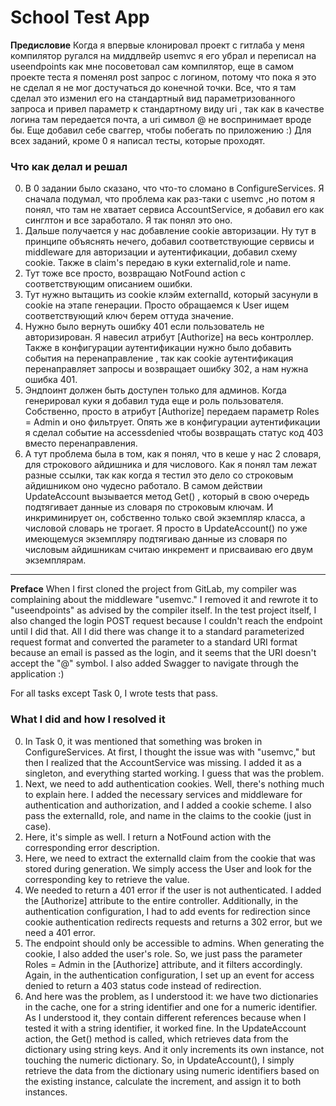# School Test App

**Предисловие** 
Когда я впервые клонировал проект с гитлаба у меня компилятор ругался на миддлвейр usemvc я его убрал и переписал на useendpoints как мне посоветовал сам компилятор, еще в самом проекте теста я поменял post запрос с логином, потому что пока я это не сделал я не мог  достучаться до конечной точки. Все, что я там сделал это изменил его на стандартный вид параметризованного запроса и привел параметр к стандартному виду uri , так как в качестве логина там передается почта, а uri символ @ не воспринимает вроде бы. Еще добавил себе сваггер, чтобы побегать по приложению :) 
Для всех заданий, кроме 0 я написал тесты, которые проходят.


### Что как делал и решал
0. В 0 задании было сказано, что что-то сломано в ConfigureServices. Я сначала подумал, что проблема как раз-таки с usemvc ,но потом я понял, что там не хватает сервиса AccountService, я добавил его как синглтон и все заработало. Я так понял это оно.
1. Дальше получается у нас добавление cookie авторизации. Ну тут в принципе объяснять нечего, добавил соответствующие сервисы и middleware для авторизации и аутентификации, добавил схему cookie. Также в claim's передаю в куки externalid,role и name.
2. Тут тоже все просто,  возвращаю NotFound action с соответствующим описанием ошибки. 
3. Тут нужно вытащить из cookie клэйм externalId, который засунули в cookie на этапе генерации. Просто обращаемся к User ищем соответствующий ключ берем оттуда значение. 
4. Нужно было вернуть ошибку 401 если пользователь не авторизирован. Я навесил атрибут [Authorize] на весь контроллер. Также в конфигурации аутентификации нужно было добавить события на перенаправление , так как cookie  аутентификация перенаправляет запросы и возвращает ошибку 302, а нам нужна ошибка 401. 
5. Эндпоинт должен быть доступен только для админов. Когда генерировал куки я добавил туда еще и роль пользователя. Собственно, просто в атрибут [Authorize] передаем параметр Roles = Admin и оно фильтрует. Опять же в конфигурации аутентификации я сделал событие на accessdenied чтобы возвращать статус код 403 вместо перенаправления.
6. А тут проблема была в том, как я понял, что в кеше у нас 2 словаря, для строкового айдишника и для числового. Как я понял там лежат разные ссылки, так как когда я тестил это дело со строковым айдишником оно чудесно работало. В самом действии UpdateAccount вызывается метод Get() , который в свою очередь подтягивает данные из словаря по строковым ключам. И инкриминирует он, собственно только свой экземпляр класса, а числовой словарь не трогает. Я просто в UpdateAccount() по уже имеющемуся экземпляру подтягиваю данные из словаря по числовым айдишникам считаю инкремент и присваиваю  его двум экземплярам. 
____
**Preface** 
When I first cloned the project from GitLab, my compiler was complaining about the middleware "usemvc." I removed it and rewrote it to "useendpoints" as advised by the compiler itself. In the test project itself, I also changed the login POST request because I couldn't reach the endpoint until I did that. All I did there was change it to a standard parameterized request format and converted the parameter to a standard URI format because an email is passed as the login, and it seems that the URI doesn't accept the "@" symbol. I also added Swagger to navigate through the application :)

For all tasks except Task 0, I wrote tests that pass.

### What I did and how I resolved it
0. In Task 0, it was mentioned that something was broken in ConfigureServices. At first, I thought the issue was with "usemvc," but then I realized that the AccountService was missing. I added it as a singleton, and everything started working. I guess that was the problem.
1. Next, we need to add authentication cookies. Well, there's nothing much to explain here. I added the necessary services and middleware for authentication and authorization, and I added a cookie scheme. I also pass the externalId, role, and name in the claims to the cookie (just in case).
2. Here, it's simple as well. I return a NotFound action with the corresponding error description.
3. Here, we need to extract the externalId claim from the cookie that was stored during generation. We simply access the User and look for the corresponding key to retrieve the value.
4. We needed to return a 401 error if the user is not authenticated. I added the [Authorize] attribute to the entire controller. Additionally, in the authentication configuration, I had to add events for redirection since cookie authentication redirects requests and returns a 302 error, but we need a 401 error.
5. The endpoint should only be accessible to admins. When generating the cookie, I also added the user's role. So, we just pass the parameter Roles = Admin in the [Authorize] attribute, and it filters accordingly. Again, in the authentication configuration, I set up an event for access denied to return a 403 status code instead of redirection.
6. And here was the problem, as I understood it: we have two dictionaries in the cache, one for a string identifier and one for a numeric identifier. As I understood it, they contain different references because when I tested it with a string identifier, it worked fine. In the UpdateAccount action, the Get() method is called, which retrieves data from the dictionary using string keys. And it only increments its own instance, not touching the numeric dictionary. So, in UpdateAccount(), I simply retrieve the data from the dictionary using numeric identifiers based on the existing instance, calculate the increment, and assign it to both instances.

